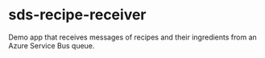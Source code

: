 # sds-recipe-receiver
Demo app that receives messages of recipes and their ingredients from an Azure Service Bus queue.
